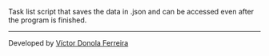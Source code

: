 Task list script that saves the data in .json and can be accessed even after the program is finished.

---

Developed by <a href="https://github.com/vdonoladev">Víctor Donola Ferreira</a>
